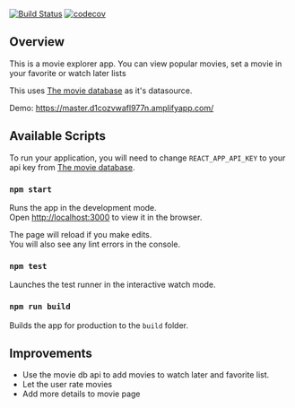 [![Build Status](https://travis-ci.org/Tolsee/movie-explorer.svg?branch=master)](https://travis-ci.org/Tolsee/movie-explorer)
[![codecov](https://codecov.io/gh/Tolsee/movie-explorer/branch/master/graph/badge.svg)](https://codecov.io/gh/Tolsee/movie-explorer)

## Overview

This is a movie explorer app. You can view popular movies, set a movie in your favorite or watch later lists<br>

This uses [The movie database](https://themoviedb.org) as it's datasource.

Demo: https://master.d1cozvwafl977n.amplifyapp.com/

## Available Scripts

To run your application, you will need to change `REACT_APP_API_KEY` to your api key from [The movie database](https://themoviedb.org).<br>

### `npm start`

Runs the app in the development mode.<br>
Open [http://localhost:3000](http://localhost:3000) to view it in the browser.

The page will reload if you make edits.<br>
You will also see any lint errors in the console.

### `npm test`

Launches the test runner in the interactive watch mode.<br>

### `npm run build`

Builds the app for production to the `build` folder.<br>

## Improvements

- Use the movie db api to add movies to watch later and favorite list.
- Let the user rate movies
- Add more details to movie page
